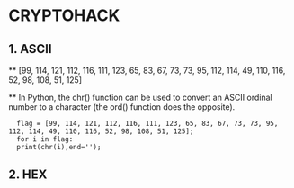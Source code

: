 # CRYPTOHACK

## 1. ASCII

**  [99, 114, 121, 112, 116, 111, 123, 65, 83, 67, 73, 73, 95, 112, 114, 49, 110, 116, 52, 98, 108, 51, 125]
 
**  In Python, the chr() function can be used to convert an ASCII ordinal number to a character (the ord() function does the opposite).
 
      flag = [99, 114, 121, 112, 116, 111, 123, 65, 83, 67, 73, 73, 95, 112, 114, 49, 110, 116, 52, 98, 108, 51, 125];
      for i in flag:
      print(chr(i),end='');


## 2. HEX

